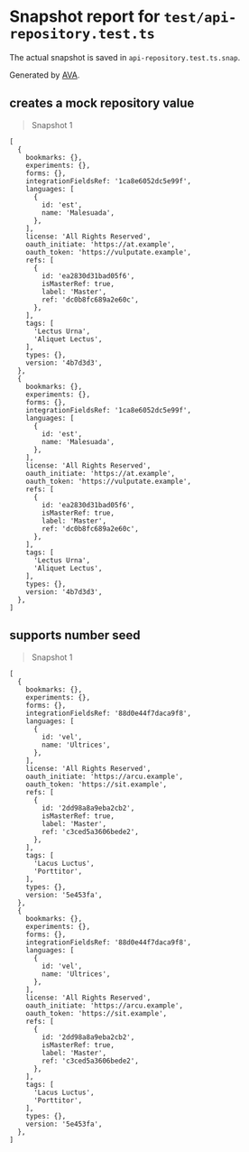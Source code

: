# Snapshot report for `test/api-repository.test.ts`

The actual snapshot is saved in `api-repository.test.ts.snap`.

Generated by [AVA](https://avajs.dev).

## creates a mock repository value

> Snapshot 1

    [
      {
        bookmarks: {},
        experiments: {},
        forms: {},
        integrationFieldsRef: '1ca8e6052dc5e99f',
        languages: [
          {
            id: 'est',
            name: 'Malesuada',
          },
        ],
        license: 'All Rights Reserved',
        oauth_initiate: 'https://at.example',
        oauth_token: 'https://vulputate.example',
        refs: [
          {
            id: 'ea2830d31bad05f6',
            isMasterRef: true,
            label: 'Master',
            ref: 'dc0b8fc689a2e60c',
          },
        ],
        tags: [
          'Lectus Urna',
          'Aliquet Lectus',
        ],
        types: {},
        version: '4b7d3d3',
      },
      {
        bookmarks: {},
        experiments: {},
        forms: {},
        integrationFieldsRef: '1ca8e6052dc5e99f',
        languages: [
          {
            id: 'est',
            name: 'Malesuada',
          },
        ],
        license: 'All Rights Reserved',
        oauth_initiate: 'https://at.example',
        oauth_token: 'https://vulputate.example',
        refs: [
          {
            id: 'ea2830d31bad05f6',
            isMasterRef: true,
            label: 'Master',
            ref: 'dc0b8fc689a2e60c',
          },
        ],
        tags: [
          'Lectus Urna',
          'Aliquet Lectus',
        ],
        types: {},
        version: '4b7d3d3',
      },
    ]

## supports number seed

> Snapshot 1

    [
      {
        bookmarks: {},
        experiments: {},
        forms: {},
        integrationFieldsRef: '88d0e44f7daca9f8',
        languages: [
          {
            id: 'vel',
            name: 'Ultrices',
          },
        ],
        license: 'All Rights Reserved',
        oauth_initiate: 'https://arcu.example',
        oauth_token: 'https://sit.example',
        refs: [
          {
            id: '2dd98a8a9eba2cb2',
            isMasterRef: true,
            label: 'Master',
            ref: 'c3ced5a3606bede2',
          },
        ],
        tags: [
          'Lacus Luctus',
          'Porttitor',
        ],
        types: {},
        version: '5e453fa',
      },
      {
        bookmarks: {},
        experiments: {},
        forms: {},
        integrationFieldsRef: '88d0e44f7daca9f8',
        languages: [
          {
            id: 'vel',
            name: 'Ultrices',
          },
        ],
        license: 'All Rights Reserved',
        oauth_initiate: 'https://arcu.example',
        oauth_token: 'https://sit.example',
        refs: [
          {
            id: '2dd98a8a9eba2cb2',
            isMasterRef: true,
            label: 'Master',
            ref: 'c3ced5a3606bede2',
          },
        ],
        tags: [
          'Lacus Luctus',
          'Porttitor',
        ],
        types: {},
        version: '5e453fa',
      },
    ]
